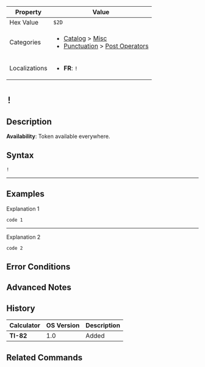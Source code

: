 | Property      | Value |
|---------------|-------|
| Hex Value     | `$2D`|
| Categories    | <ul><li>[Catalog](<../categories/Catalog.md>) > [Misc](<../categories/Catalog.md#Misc>)</li><li>[Punctuation](<../categories/Punctuation.md>) > [Post Operators](<../categories/Punctuation.md#Post Operators>)</li></ul> |
| Localizations | <ul><li><b>FR</b>: `!`</li></ul> |

# `!`

## Description



<b>Availability</b>: Token available everywhere.

## Syntax
`!`

<hr>

## Examples

Explanation 1
```ti-basic
code 1
```
---
Explanation 2
```ti-basic
code 2
```

## Error Conditions


## Advanced Notes


## History
| Calculator | OS Version | Description |
|------------|------------|-------------|
| <b>TI-82</b> | 1.0 | Added

## Related Commands

    